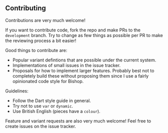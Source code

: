 ## Contributing

Contributions are very much welcome!

If you want to contribute code, fork the repo and make PRs to the `development` branch. Try to change as few things as possible per PR to make the reviewing process a bit easier!

Good things to contribute are:
* Popular variant defintions that are possible under the current system.
* Implementations of small issues in the issue tracker.
* Proposals for how to implement larger features. Probably best not to completely build these without proposing them since I use a fairly opinionated code style for Bishop.

Guidelines:
* Follow the Dart style guide in general.
* Try not to use `var` or `dynamic`.
* Use British English (pieces have a `colour`).

Feature and variant requests are also very much welcome! Feel free to create issues on the issue tracker.
